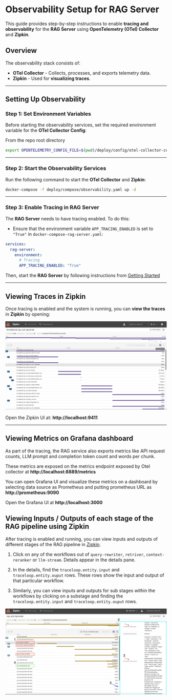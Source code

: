 <!--
  SPDX-FileCopyrightText: Copyright (c) 2025 NVIDIA CORPORATION & AFFILIATES. All rights reserved.
  SPDX-License-Identifier: Apache-2.0
-->

# Observability Setup for RAG Server

This guide provides step-by-step instructions to enable **tracing and observability** for the **RAG Server** using **OpenTelemetry (OTel) Collector** and **Zipkin**.

## Overview
The observability stack consists of:
- **OTel Collector** - Collects, processes, and exports telemetry data.
- **Zipkin** - Used for **visualizing traces**.

---

## Setting Up Observability

### **Step 1: Set Environment Variables**
Before starting the observability services, set the required environment variable for the **OTel Collector Config**:

From the repo root directory

```sh
export OPENTELEMETRY_CONFIG_FILE=$(pwd)/deploy/config/otel-collector-config.yaml
```

---

### **Step 2: Start the Observability Services**
Run the following command to start the **OTel Collector** and **Zipkin**:

```sh
docker-compose -f deploy/compose/observability.yaml up -d
```

---

### **Step 3: Enable Tracing in RAG Server**
The **RAG Server** needs to have tracing enabled. To do this:
- Ensure that the environment variable `APP_TRACING_ENABLED` is set to `"True"` in `docker-compose-rag-server.yaml`:

```yaml
services:
  rag-server:
    environment:
      # Tracing
      APP_TRACING_ENABLED: "True"
```

Then, start the **RAG Server** by following instructions from [Getting Started](quickstart.md)

---

## Viewing Traces in Zipkin
Once tracing is enabled and the system is running, you can **view the traces** in **Zipkin** by opening:

  <p align="center">
  <img src="./assets/zipkin_ui.png" width="750">
  </p>

Open the Zipkin UI at: **http://localhost:9411**  


---

## Viewing Metrics on Grafana dashboard

As part of the tracing, the RAG service also exports metrics like API request counts, LLM prompt and completion token count and words per chunk.

These metrics are exposed on the metrics endpoint exposed by Otel collector at **http://localhost:8889/metrics**

You can open Grafana UI and visualize these metrics on a dashboard by selecting data source as Prometheus and putting prometheus URL as **http://prometheus:9090**

Open the Grafana UI at **http://localhost:3000**



## Viewing Inputs / Outputs of each stage of the RAG pipeline using Zipkin

After tracing is enabled and running, you can view inputs and outputs of different stages of the RAG pipeline in [Zipkin](https://zipkin.io/).

1. Click on any of the workflows out of `query-rewriter`, `retriver`, `context-reranker` or `llm-stream`. Details appear in the details pane.

2. In the details, find the `traceloop.entity.input` and `traceloop.entity.ouput` rows. These rows show the input and output of that particular workflow.

3. Similarly, you can view inputs and outputs for sub stages within the workflows by clicking on a substage and finding the `traceloop.entity.input` and `traceloop.entity.ouput` rows.

  <p align="center">
  <img src="./assets/zipkin_ui_labelled.png" width="750">
  </p>
